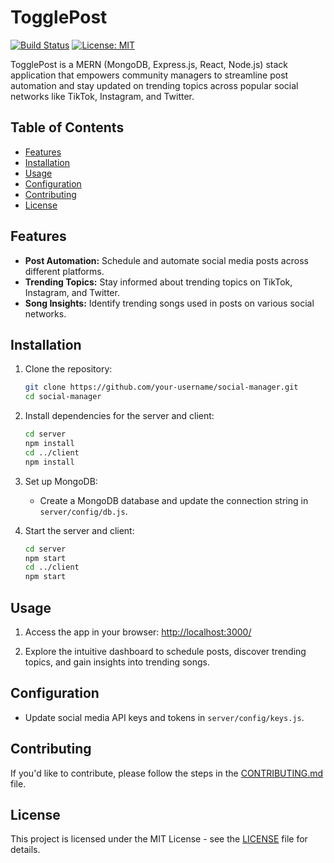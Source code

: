 # TogglePost


[![Build Status](https://travis-ci.org/your-username/social-manager.svg?branch=master)](https://travis-ci.org/your-username/social-manager)
[![License: MIT](https://img.shields.io/badge/License-MIT-yellow.svg)](https://opensource.org/licenses/MIT)

TogglePost is a MERN (MongoDB, Express.js, React, Node.js) stack application that empowers community managers to streamline post automation and stay updated on trending topics across popular social networks like TikTok, Instagram, and Twitter.

## Table of Contents

- [Features](#features)
- [Installation](#installation)
- [Usage](#usage)
- [Configuration](#configuration)
- [Contributing](#contributing)
- [License](#license)

## Features

- **Post Automation:** Schedule and automate social media posts across different platforms.
- **Trending Topics:** Stay informed about trending topics on TikTok, Instagram, and Twitter.
- **Song Insights:** Identify trending songs used in posts on various social networks.

## Installation

1. Clone the repository:

    ```bash
    git clone https://github.com/your-username/social-manager.git
    cd social-manager
    ```

2. Install dependencies for the server and client:

    ```bash
    cd server
    npm install
    cd ../client
    npm install
    ```

3. Set up MongoDB:

    - Create a MongoDB database and update the connection string in `server/config/db.js`.

4. Start the server and client:

    ```bash
    cd server
    npm start
    cd ../client
    npm start
    ```

## Usage

1. Access the app in your browser: [http://localhost:3000/](http://localhost:3000/)

2. Explore the intuitive dashboard to schedule posts, discover trending topics, and gain insights into trending songs.

## Configuration

- Update social media API keys and tokens in `server/config/keys.js`.

## Contributing

If you'd like to contribute, please follow the steps in the [CONTRIBUTING.md](CONTRIBUTING.md) file.

## License

This project is licensed under the MIT License - see the [LICENSE](LICENSE) file for details.

